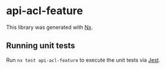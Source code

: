 # api-acl-feature

This library was generated with [Nx](https://nx.dev).

## Running unit tests

Run `nx test api-acl-feature` to execute the unit tests via [Jest](https://jestjs.io).
